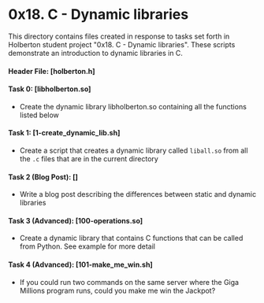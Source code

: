 # 0x18. C - Dynamic libraries

This directory contains files created in response to tasks set forth in Holberton student project "0x18. C - Dynamic libraries". These scripts demonstrate an introduction to dynamic libraries in C.

#### Header File: [holberton.h]

#### Task 0: [libholberton.so]
* Create the dynamic library libholberton.so containing all the functions listed below
#### Task 1: [1-create_dynamic_lib.sh]
* Create a script that creates a dynamic library called `liball.so` from all the `.c` files that are in the current directory
#### Task 2 (Blog Post): []
* Write a blog post describing the differences between static and dynamic libraries
#### Task 3 (Advanced): [100-operations.so]
* Create a dynamic library that contains C functions that can be called from Python. See example for more detail
#### Task 4 (Advanced): [101-make_me_win.sh]
* If you could run two commands on the same server where the Giga Millions program runs, could you make me win the Jackpot?
